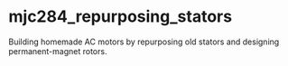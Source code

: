 # mjc284_repurposing_stators
Building homemade AC motors by repurposing old stators and designing permanent-magnet rotors.
